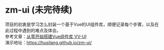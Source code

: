 # zm-ui (未完待续)

项目的初衷是学习怎么封装一个基于Vue的UI组件库，顺便记录每个步骤，以及在此过程中遇到的难点及体会。
<br>
参考文章：[从零开始搭建Vue组件库 VV-UI](https://zhuanlan.zhihu.com/p/30948290)
<br>
演示地址：https://husilang.github.io/zm-ui/